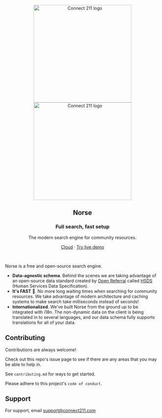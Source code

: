 <p align="center">
  <a href="https://connect211.com/#gh-light-mode-only">
    <img src="https://connect211.com/wp-content/uploads/2021/07/connect-211.svg" width="318px" alt="Connect 211 logo" />
  </a>
  <a href="https://connect211.com/#gh-dark-mode-only">
    <img src="https://connect211.com/wp-content/uploads/2021/07/connect-211-white.svg" width="318px" alt="Connect 211 logo" />
  </a>
</p>

<h2 align="center">Norse</h2>
<h3 align="center">Full search, fast setup</h3>
<p align="center">The modern search engine for community resources.</p>
<p align="center"><a href="https://connect211.com/get-started">Cloud</a> · <a href="https://preview.c211.io">Try live demo</a></p>
<br />

Norse is a free and open-source search engine.

- **Data-agnostic schema**. Behind the scenes we are taking advantage of an open-source data standard created by [Open Referral](https://openreferral.org/) called [HSDS](https://docs.openreferral.org/en/v2.0.1/hsds/) (Human Services Data Specification).
- **It's FAST** :rocket:. No more long waiting times when searching for community resources. We take advantage of modern architecture and caching systems to make search take milliseconds instead of seconds!
- **Internationalized**. We've built Norse from the ground up to be integrated with i18n. The non-dynamic data on the client is being translated in to several languages, and our data schema fully supports translations for all of your data.

## Contributing

Contributions are always welcome!

Check out this repo's issue page to see if there are any areas that you may be able to help in.

See `contributing.md` for ways to get started.

Please adhere to this project's `code of conduct`.

## Support

For support, email support@connect211.com
